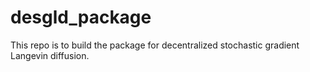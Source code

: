 # desgld_package
This repo is to build the package for decentralized stochastic gradient Langevin diffusion.
